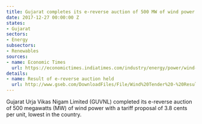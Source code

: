 ```yaml
---
title: Gujarat completes its e-reverse auction of 500 MW of wind power
date: 2017-12-27 00:00:00 Z
states:
- Gujarat
sectors:
- Energy
subsectors:
- Renewables
sources:
- name: Economic Times
  url: https://economictimes.indiatimes.com/industry/energy/power/wind-power-tariffs-in-gujarat-auctions-fall-to-rs-2-43/unit/articleshow/62202966.cms
details:
- name: Result of e-reverse auction held
  url: http://www.gseb.com/DownloadFiles/File/Wind%20Tender%20-%20Result%20of%20e-RA.pdf
---
```


Gujarat Urja Vikas Nigam Limited (GUVNL) completed its e-reverse auction of 500 megawatts (MW) of wind power with a tariff proposal of 3.8 cents per unit, lowest in the country.
